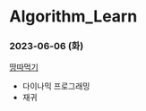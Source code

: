 # Algorithm_Learn
### 2023-06-06 (화)
[땅따먹기](https://school.programmers.co.kr/learn/courses/30/lessons/12913)
- 다이나믹 프로그래밍
- 재귀

